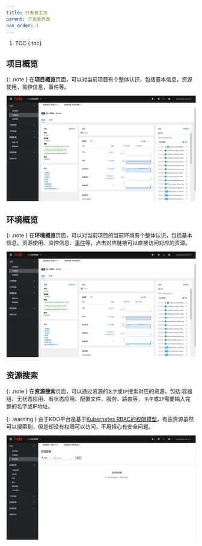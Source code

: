 ```yaml
---
title: 开发者主页
parent: 开发者界面
nav_order: 1
---
```


1. TOC
{:toc}

## 项目概览

{: .note }
在**项目概览**页面，可以对当前项目有个整体认识，包括基本信息，资源使用，监控信息，事件等。

![](imgs/env.gif)


## 环境概览

{: .note }
在**环境概览**页面，可以对当前项目的当前环境有个整体认识，包括基本信息、资源使用、监控信息、[事件](../../observability/events)等，点击对应链接可以直接访问对应的资源。

![](imgs/env.gif)


## 资源搜索

{: .note }
在**资源搜索**页面，可以通过资源的`名字`或`IP`搜索对应的资源，包括:容器组、无状态应用、有状态应用、配置文件、服务、路由等， `名字`或`IP`需要输入完整的名字或IP地址。

{: .warning }
由于KDO平台是基于[Kubernetes RBAC的权限模型](../../rbac)，有些资源虽然可以搜索到，但是却没有权限可以访问，不用担心有安全问题。

![](imgs/search.gif)